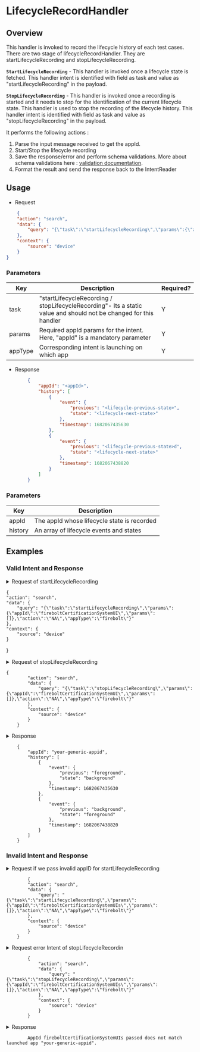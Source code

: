 # LifecycleRecordHandler

## Overview

This handler is invoked to record the lifecycle history of each test cases. There are two stage of lifecycleRecordHandler. They are startLifecycleRecording and stopLifecycleRecording.

**`StartLifecycleRecording`** - This handler is invoked once a lifecycle state is fetched. This handler intent is identified with field as task and value as "startLifecycleRecording" in the payload.

**`StopLifecycleRecording`** - This handler is invoked once a recording is started and it needs to stop for the identification of the current lifecycle state. This handler is used to stop the recording of the lifecycle history. This handler intent is identified with field as task and value as "stopLifecycleRecording" in the payload.

It performs the following actions :
1. Parse the input message received to get the appId.
2. Start/Stop the lifecycle recording 
3. Save the response/error and perform schema validations. More about schema validations here : [validation documentation](../Validations.md).
4. Format the result and send the response back to the IntentReader

## Usage
* Request
```json
	{
    "action": "search",
    "data": {
        "query": "{\"task\":\"startLifecycleRecording\",\"params\":{\"appId\":\"fireboltCertificationSystemUI\",\"params\":[]},\"action\":\"NA\",\"appType\":\"firebolt\"}"
    },
    "context": {
        "source": "device"
    }
}
```
### Parameters

| Key      | Description                                                                                                       | Required? |
|----------|-------------------------------------------------------------------------------------------------------------------|-----------|
| task     | "startLifecycleRecording / stopLifecycleRecording"- Its a static value and should not be changed for this handler | Y         |
| params   | Required appId params for  the intent. Here, "appId" is a mandatory parameter                                     | Y         |
| appType  | Corresponding intent is launching on which app                                                                    | Y         |

* Response

```json
        {
            "appId": "<appId>",
            "history": [
                {
                    "event": {
                        "previous": "<lifecycle-previous-state>",
                        "state": "<lifecycle-next-state>"
                    },
                    "timestamp": 1682067435630
                },
                {
                    "event": {
                        "previous": "<lifecycle-previous-state>d",
                        "state": "<lifecycle-next-state>"
                    },
                    "timestamp": 1682067438820
                }
            ]
        }

```

### Parameters

| Key      | Description                                                        |
|----------|--------------------------------------------------------------------|
| appId     | The appId whose lifecycle state is recorded                       |
| history   | An array of lifecycle events and states                           | 


## Examples

### Valid Intent and Response

<details>
    <summary> Request of startLifecycleRecording </summary>
</details>

	{
    "action": "search",
    "data": {
        "query": "{\"task\":\"startLifecycleRecording\",\"params\":{\"appId\":\"fireboltCertificationSystemUI\",\"params\":[]},\"action\":\"NA\",\"appType\":\"firebolt\"}"
    },
    "context": {
        "source": "device"
    }
}

<details>
    <summary> Request of stopLifecycleRecording </summary>
</details>

	{
            "action": "search",
            "data": {
                "query": "{\"task\":\"stopLifecycleRecording\",\"params\":{\"appId\":\"fireboltCertificationSystemUI\",\"params\":[]},\"action\":\"NA\",\"appType\":\"firebolt\"}"
            },
            "context": {
                "source": "device"
            }
        }

<details>
    <summary> Response </summary>
</details>

        {
            "appId": "your-generic-appid",
            "history": [
                {
                    "event": {
                        "previous": "foreground",
                        "state": "background"
                    },
                    "timestamp": 1682067435630
                },
                {
                    "event": {
                        "previous": "background",
                        "state": "foreground"
                    },
                    "timestamp": 1682067438820
                }
            ]
        }

### Invalid Intent and Response

<details>
    <summary>Request if we pass invalid appID for startLifecycleRecording </summary>
</details>

            {
            "action": "search",
            "data": {
                "query": "{\"task\":\"startLifecycleRecording\",\"params\":{\"appId\":\"fireboltCertificationSystemUIs\",\"params\":[]},\"action\":\"NA\",\"appType\":\"firebolt\"}"
            },
            "context": {
                "source": "device"
            }
        }

<details>
    <summary>Request error Intent of stopLifecycleRecordin </summary>
</details>

            {
                "action": "search",
                "data": {
                    "query": "{\"task\":\"stopLifecycleRecording\",\"params\":{\"appId\":\"fireboltCertificationSystemUIs\",\"params\":[]},\"action\":\"NA\",\"appType\":\"firebolt\"}"
                },
                "context": {
                    "source": "device"
                }
            }


<details>
    <summary> Response  </summary>
</details>

            AppId fireboltCertificationSystemUIs passed does not match launched app "your-generic-appid".